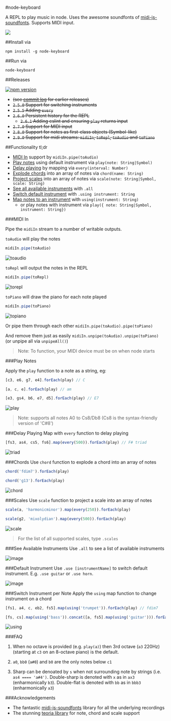 #node-keyboard

A REPL to play music in node. Uses the awesome soundfonts of [midi-js-soundfonts](https://github.com/gleitz/midi-js-soundfonts). Supports MIDI input.

![](https://media.giphy.com/media/l0MYPIsEjIrUFYNs4/giphy.gif)

##Install via

    npm install -g node-keyboard

##Run via

    node-keyboard

##Releases

[![npm version](https://badge.fury.io/js/node-keyboard.svg)](https://badge.fury.io/js/node-keyboard)

* ~~(see [commit log](https://github.com/justinjmoses/node-keyboard/commits/master) for earlier releases)~~
* ~~`2.5.0` Support for switching instruments~~
* ~~`2.5.5` Adding `every`~~
* ~~`2.6.0` Persistent history for the REPL~~
    * ~~`2.6.1` Adding eslint and ensuring `play` returns input~~
* ~~`2.7.0` Support for MIDI input~~
* ~~`2.8.0` Support for notes as first-class objects (Symbol-like)~~ 
* ~~`2.9.0` Support for midi streams: `midiIn`, `toRepl`, `toAudio` and `toPiano`~~

##Functionality tl;dr

* [MIDI In](#midi-in) support by `midiIn.pipe(toAudio)`
* [Play notes](#play-notes) using default instrument via `play(note: String|Symbol)` 
* [Delay playing](#delay-playing) by mapping via `every(interval: Number)`
* [Explode chords](#chords) into an array of notes via `chord(name: String)` 
* [Project scales](#scales) into an array of notes via `scale(note: String|Symbol, scale: String)`
* [See all available instruments](#see-available-instruments) with `.all`
* [Switch default instrument](#default-instrument) with `.using instrument: String`
* [Map notes to an instrument](#switch-instrument-per-note) with `using(instrument: String)`
    * or play notes with instrument via `play({ note: String|Symbol, instrument: String})`

###MIDI In

Pipe the `midiIn` stream to a number of writable outputs.

`toAudio` will play the notes

```javascript
midiIn.pipe(toAudio)
```
![toaudio](https://cloud.githubusercontent.com/assets/799038/19413555/987fd1f6-92fe-11e6-8349-1b667b98d3c5.gif)

`toRepl` will output the notes in the REPL

```javascript
midiIn.pipe(toRepl)
```
![torepl](https://cloud.githubusercontent.com/assets/799038/19413562/006e96da-92ff-11e6-85b7-265a954c7d91.gif)

`toPiano` will draw the piano for each note played

```javascript
midiIn.pipe(toPiano)
```
![topiano](https://cloud.githubusercontent.com/assets/799038/19413569/2351c42e-92ff-11e6-9f42-110eeec316ff.gif)

Or pipe them through each other
`midiIn.pipe(toAudio).pipe(toPiano)`

And remove them just as easily
`midiIn.unpipe(toAudio).unpipe(toPiano)` (or unpipe all via `unpipeAll()`)

> Note: To function, your MIDI device must be on when node starts

###Play Notes

Apply the `play` function to a note as a string, eg:

```javascript
[c3, e6, g7, e4].forEach(play) // C
```

```javascript
[a, c, e].forEach(play) // am
```

```javascript
[e3, gs4, b6, e7, d5].forEach(play) // E7
```
![play](https://cloud.githubusercontent.com/assets/799038/19295180/c3024d74-9000-11e6-8f2f-9be94045450d.gif)

> Note: supports all notes A0 to Cs8/Db8 (Cs8 is the syntax-friendly version of 'C#8')

###Delay Playing
Map with `every` function to delay playing

```javascript
[fs3, as4, cs5, fs6].map(every(500)).forEach(play) // F# triad
```
![triad](https://cloud.githubusercontent.com/assets/799038/19295213/029745e8-9001-11e6-86a0-b981e30d4ae8.gif)

###Chords
Use `chord` function to explode a chord into an array of notes

```javascript
chord('fdim7').forEach(play)
```

```javascript
chord('g13').forEach(play)
```
![chord](https://cloud.githubusercontent.com/assets/799038/19295117/5f1f9e92-9000-11e6-9c12-0a3e13e698eb.gif)

###Scales
Use `scale` function to project a scale into an array of notes

```javascript
scale(a, 'harmonicminor').map(every(250)).forEach(play)
```

```javascript
scale(g2, 'mixolydian').map(every(500)).forEach(play)
```
![scale](https://cloud.githubusercontent.com/assets/799038/19294976/457163d2-8fff-11e6-9517-c28868164a6e.gif)

> For the list of all supported scales, type `.scales`

###See Available Instruments
Use `.all` to see a list of available instruments

![image](https://cloud.githubusercontent.com/assets/799038/15515672/624c272c-21bd-11e6-884b-25984cb2c1b7.png)

###Default Instrument
Use `.use [instrumentName]` to switch default instrument. E.g. `.use guitar` or `.use horn`.

![image](https://cloud.githubusercontent.com/assets/799038/15515555/b4a01b92-21bc-11e6-8d4d-355a530273ce.png)

###Switch Instrument per Note
Apply the `using` map function to change instrument on a chord

```javascript
[fs1, a4, c, eb2, fs5].map(using('trumpet')).forEach(play) // fdim7
```

```javascript
[fs, cs].map(using('bass')).concat([a, fs5].map(using('guitar'))).forEach(play) // f#m
```
![using](https://cloud.githubusercontent.com/assets/799038/19295078/1c62ea28-9000-11e6-950d-91371f657e01.gif)


###FAQ

1. When no octave is provided (e.g. `play(a)`) then 3rd octave (`a3` 220Hz) (starting at `c3` on an 8-octave piano) is the default.

2. `a0`, `bb0` (`a#0`) and `b0` are the only notes below `c1`

3. Sharp can be denoated by `s` when not surrounding note by strings (i.e. `as4 ==== 'a#4')`. Double-sharp is denoted with `x` as in `ax3` (enharmonically `b3`). Double-flat is denoted with `bb` as in `bbb3` (enharmonically `a3`)

###Acknowledgements

* The fantastic [midi-js-soundfonts](https://github.com/gleitz/midi-js-soundfonts) library for all the underlying recordings
* The stunning [teoria library](https://github.com/saebekassebil/teoria) for note, chord and scale support

